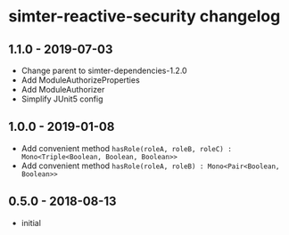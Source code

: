 # simter-reactive-security changelog

## 1.1.0 - 2019-07-03

- Change parent to simter-dependencies-1.2.0
- Add ModuleAuthorizeProperties
- Add ModuleAuthorizer
- Simplify JUnit5 config

## 1.0.0 - 2019-01-08

- Add convenient method `hasRole(roleA, roleB, roleC) : Mono<Triple<Boolean, Boolean, Boolean>>`
- Add convenient method `hasRole(roleA, roleB) : Mono<Pair<Boolean, Boolean>>`

## 0.5.0 - 2018-08-13

- initial